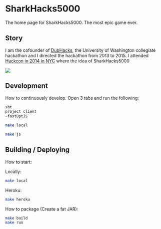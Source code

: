 # SharkHacks5000

The home page for SharkHacks5000. The most epic game ever.

## Story

I am the cofounder of [DubHacks](dubhacks.co), the University of Washington collegiate hackathon and I directed the hackathon from 2013 to 2015. I attended [Hackcon in 2014 in NYC](http://news.mlh.io/hackcon-talks-03-31-2014) where the idea of SharkHacks5000 

![](https://cloud.githubusercontent.com/assets/744973/12055590/7340b810-aee3-11e5-9267-75d4278a415d.jpg)

## Development

How to continuously develop. Open 3 tabs and run the following:

```sh
sbt
project client
~fastOptJS
```

```sh
make local
```

```sh
make js
```

## Building / Deploying

How to start:

Locally:

```sh
make local
```

Heroku:

```sh
make heroku
```

How to package (Create a fat JAR):

```sh
make build
make run
```
